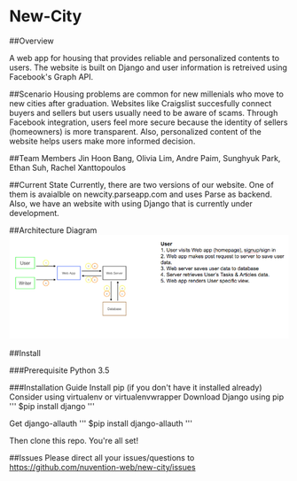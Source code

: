 # New-City

##Overview

A web app for housing that provides reliable and personalized contents to users. 
The website is built on Django and user information is retreived using Facebook's Graph API.

##Scenario 
Housing problems are common for new millenials who move to new cities after graduation. 
Websites like Craigslist succesfully connect buyers and sellers but users usually
need to be aware of scams. Through Facebook integration, users feel more secure 
because the identity of sellers (homeowners) is more transparent. Also, personalized 
content of the website helps users make more informed decision. 

##Team Members
Jin Hoon Bang, Olivia Lim, Andre Paim, Sunghyuk Park, Ethan Suh, Rachel Xanttopoulos

##Current State 
Currently, there are two versions of our website. One of them is avaialble on 
newcity.parseapp.com and uses Parse as backend. Also, we have an website with
using Django that is currently under development. 

##Architecture Diagram 
![Image of Yaktocat](img/architecture_diagram.png)

##Install 

###Prerequisite
Python 3.5 

###Installation Guide
Install pip (if you don't have it installed already)
Consider using virtualenv or virtualenvwrapper
Download Django using pip
'''
$pip install django
'''

Get django-allauth
'''
$pip install django-allauth
'''

Then clone this repo. You're all set!

##Issues
Please direct all your issues/questions to https://github.com/nuvention-web/new-city/issues
